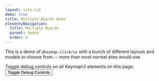 ```yaml
---
layout: site.njk
demo: true
title: Multiple Boards Demo
eleventyNavigation:
  title: Multiple Boards
  parent: demos
  order: 4
---
```


This is a demo of `@keymap.click/ui` with a bunch of different layouts and models to choose from --
more than most normal sites would use.

Toggle debug controls on all KeymapUI elements on this page:
<button onclick="toggleAllKeymapUiDebug()">Toggle Debug Controls</button>

<div id="app"></div>

<script type="module">
  import { KeymapTitleScreenLayoutSimple } from "/keymaps/title-screen-layout-simple.js";
  import { KeymapTitleScreenLayoutManyLayer } from "/keymaps/title-screen-layout-manylayer.js";
  import { Planck48ExampleLayout } from "/keymaps/planck48-example-layout.js";
  import "@keymap.click/keyboard.ergodox";
  import { MicahErgodoxLayout } from "@keymap.click/examples";
  const app = document.getElementById("app");
  const keymapUi = document.createElement("keymap-ui");
  const availableKeymaps = [
    Planck48ExampleLayout,
    Planck48ExampleLayout.model.blankKeymap,
    KeymapTitleScreenLayoutSimple,
    KeymapTitleScreenLayoutSimple.model.blankKeymap,
    KeymapTitleScreenLayoutManyLayer,
    KeymapTitleScreenLayoutManyLayer.model.blankKeymap,
    MicahErgodoxLayout,
    MicahErgodoxLayout.model.blankKeymap,
  ];
  keymapUi.setAttribute("id", "keymap-title");
  keymapUi.setAttribute("show-debug", "true");
  keymapUi.setAttribute("query-prefix", "keymap");
  keymapUi.setModelsAndMaps(availableKeymaps);
  keymapUi.setAttribute("keymap-id", "title-screen-map-simple");
  app.appendChild(keymapUi);
</script>
